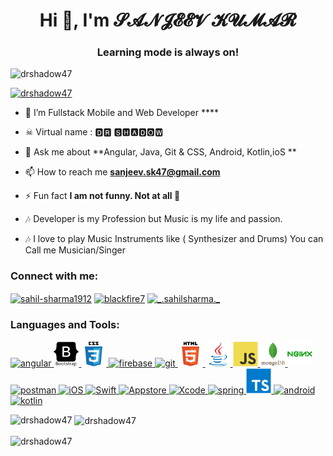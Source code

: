 <h1 align="center">Hi 👋, I'm 𝓢𝓐𝓝𝓙𝓔𝓔𝓥 𝓚𝓤𝓜𝓐𝓡</h1>

<h3 align="center">Learning mode is always on!</h3>

<p align="left"> <img src="https://komarev.com/ghpvc/?username=drshadow47&label=Profile%20views&color=0e75b6&style=flat" alt="drshadow47" /> </p>

<p align="left"> <a href="https://github.com/ryo-ma/github-profile-trophy"><img src="https://github-profile-trophy.vercel.app/?username=drshadow47" alt="drshadow47" /></a> </p>

- 🌱 I’m Fullstack Mobile and Web Developer  ****

- ☠ Virtual name  :  🅳🆁 🆂🅷🅰🅳🅾🆆

- 💬 Ask me about **Angular, Java, Git & CSS, Android, Kotlin,ioS **

- 📫 How to reach me **sanjeev.sk47@gmail.com**

- ⚡ Fun fact **I am not funny. Not at all 👻**

- 🎶 Developer is my Profession but Music is my life and passion.

- 🎶 I love to play Music Instruments like ( Synthesizer and Drums) You can Call me Musician/Singer

<h3 align="left">Connect with me:</h3>
<p align="left">
<a href="https://www.linkedin.com/in/sanjeev-kumar-118631154" target="blank"><img align="center" src="https://raw.githubusercontent.com/rahuldkjain/github-profile-readme-generator/master/src/images/icons/Social/linked-in-alt.svg" alt="sahil-sharma1912" height="30" width="40" /></a>
<a href="https://stackoverflow.com/users/17766233/dr-shadow" target="blank"><img align="center" src="https://raw.githubusercontent.com/rahuldkjain/github-profile-readme-generator/master/src/images/icons/Social/stack-overflow.svg" alt="blackfire7" height="30" width="40" /></a>
<a href="https://www.instagram.com/dr_shadow47/" target="blank"><img align="center" src="https://raw.githubusercontent.com/rahuldkjain/github-profile-readme-generator/master/src/images/icons/Social/instagram.svg" alt="_.sahilsharma._" height="30" width="40" /></a>
</p>

<h3 align="left">Languages and Tools:</h3>
<p align="left"> <a href="https://angular.io" target="_blank" rel="noreferrer"> <img src="https://angular.io/assets/images/logos/angular/angular.svg" alt="angular" width="40" height="40"/> </a> <a href="https://getbootstrap.com" target="_blank" rel="noreferrer"> <img src="https://raw.githubusercontent.com/devicons/devicon/master/icons/bootstrap/bootstrap-plain-wordmark.svg" alt="bootstrap" width="40" height="40"/> </a> <a href="https://www.w3schools.com/css/" target="_blank" rel="noreferrer"> <img src="https://raw.githubusercontent.com/devicons/devicon/master/icons/css3/css3-original-wordmark.svg" alt="css3" width="40" height="40"/> </a> <a href="https://firebase.google.com/" target="_blank" rel="noreferrer"> <img src="https://www.vectorlogo.zone/logos/firebase/firebase-icon.svg" alt="firebase" width="40" height="40"/> </a> <a href="https://git-scm.com/" target="_blank" rel="noreferrer"> <img src="https://www.vectorlogo.zone/logos/git-scm/git-scm-icon.svg" alt="git" width="40" height="40"/> </a> <a href="https://www.w3.org/html/" target="_blank" rel="noreferrer"> <img src="https://raw.githubusercontent.com/devicons/devicon/master/icons/html5/html5-original-wordmark.svg" alt="html5" width="40" height="40"/> </a> <a href="https://www.java.com" target="_blank" rel="noreferrer"> <img src="https://raw.githubusercontent.com/devicons/devicon/master/icons/java/java-original.svg" alt="java" width="40" height="40"/> </a> <a href="https://developer.mozilla.org/en-US/docs/Web/JavaScript" target="_blank" rel="noreferrer"> <img src="https://raw.githubusercontent.com/devicons/devicon/master/icons/javascript/javascript-original.svg" alt="javascript" width="40" height="40"/> </a> <a href="https://www.mongodb.com/" target="_blank" rel="noreferrer"> <img src="https://raw.githubusercontent.com/devicons/devicon/master/icons/mongodb/mongodb-original-wordmark.svg" alt="mongodb" width="40" height="40"/> </a> <a href="https://www.nginx.com" target="_blank" rel="noreferrer"> <img src="https://raw.githubusercontent.com/devicons/devicon/master/icons/nginx/nginx-original.svg" alt="nginx" width="40" height="40"/> </a> <a href="https://postman.com" target="_blank" rel="noreferrer"> <img src="https://www.vectorlogo.zone/logos/getpostman/getpostman-icon.svg" alt="postman" width="40" height="40"/> </a> 
<a href="https://www.apple.com/in/" target="_blank" rel="noreferrer"> <img src="https://deutsche-education.com/wp-content/uploads/2022/08/iOS-Logo-2013.jpg" alt="iOS" width="40" height="40"/> </a>
<a href="https://docs.swift.org/swift-book/" target="_blank" rel="noreferrer"> <img src="https://developer.apple.com/swift/images/swift-og.png" alt="Swift" width="40" height="40"/> </a>
<a href="https://www.apple.com/in/app-store/" target="_blank" rel="noreferrer"> <img src="https://static.vecteezy.com/system/resources/previews/002/520/835/original/download-application-button-apple-app-store-free-vector.jpg" alt="Appstore" width="40" height="40"/> </a>
<a href="https://developer.apple.com/xcode/" target="_blank" rel="noreferrer"> <img src="https://preview.redd.it/xbf206upai651.png?auto=webp&s=e3d2d8c9fbcdd2ed65c11685ec787d31480bf407" alt="Xcode" width="40" height="40"/> </a>
<a href="https://spring.io/" target="_blank" rel="noreferrer"> <img src="https://www.vectorlogo.zone/logos/springio/springio-icon.svg" alt="spring" width="40" height="40"/> </a> <a href="https://www.typescriptlang.org/" target="_blank" rel="noreferrer"> <img src="https://raw.githubusercontent.com/devicons/devicon/master/icons/typescript/typescript-original.svg" alt="typescript" width="40" height="40"/> </a> 
<a href="https://www.android.com/intl/en_in/" target="_blank" rel="noreferrer"> <img src="https://encrypted-tbn0.gstatic.com/images?q=tbn:ANd9GcT8T2oHFXzwHMTRBr2sangiTDs0jWjNb41aK9peflYmCDZp6YOxwjmrRAwWU12qvY9OwIE&usqp=CAU" alt="android" width="40" height="40"/> </a>
<a href="https://kotlinlang.org/" target="_blank" rel="noreferrer"> <img src="https://kotlinlang.org/assets/images/twitter/general.png" alt="kotlin" width="40" height="40"/> </a>
</p>

<p><img align="left" src="https://github-readme-stats.vercel.app/api/top-langs?username=drshadow47&show_icons=true&locale=en&layout=compact" alt="drshadow47" /></p>

<p>&nbsp;<img align="center" src="https://github-readme-stats.vercel.app/api?username=drshadow47&show_icons=true&locale=en" alt="drshadow47" /></p>

<p><img align="center" src="https://github-readme-streak-stats.herokuapp.com/?user=drshadow47&" alt="drshadow47" /></p>

